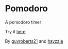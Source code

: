 # Pomodoro
A pomodoro timer

Try it [here](https://guyroberts21.github.io/Pomodoro/)

By [guyroberts21](https://github.com/guyroberts21) and [hayzzie](https://github.com/hayzzie)
